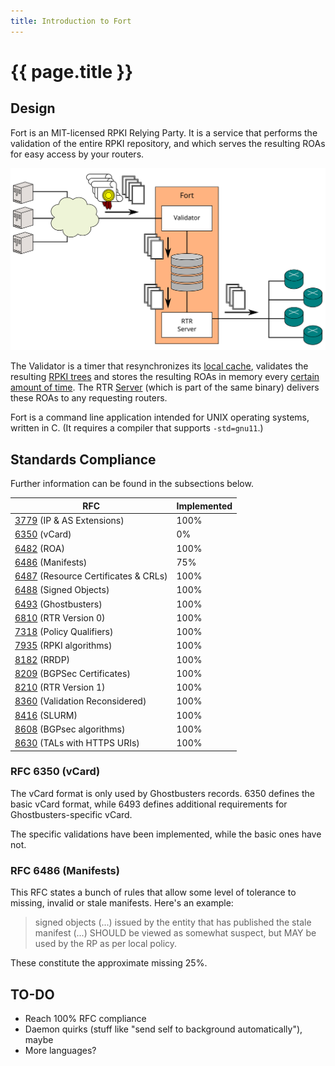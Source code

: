 ```yaml
---
title: Introduction to Fort
---
```


# {{ page.title }}

## Design

Fort is an MIT-licensed RPKI Relying Party. It is a service that performs the validation of the entire RPKI repository, and which serves the resulting ROAs for easy access by your routers.

![img/design.svg](img/design.svg)

The Validator is a timer that resynchronizes its [local cache](usage.html#--local-repository), validates the resulting [RPKI trees](intro-rpki.html) and stores the resulting ROAs in memory every [certain amount of time](usage.html#--serverintervalvalidation). The RTR [Server](usage.html#--serveraddress) (which is part of the same binary) delivers these ROAs to any requesting routers.

Fort is a command line application intended for UNIX operating systems, written in C. (It requires a compiler that supports `-std=gnu11`.)

## Standards Compliance 

Further information can be found in the subsections below.

| RFC                                                                        | Implemented |
|----------------------------------------------------------------------------|-------------|
| [3779](https://tools.ietf.org/html/rfc3779) (IP & AS Extensions)           | 100%        |
| [6350](https://tools.ietf.org/html/rfc6350) (vCard)                        | 0%          |
| [6482](https://tools.ietf.org/html/rfc6482) (ROA)                          | 100%        |
| [6486](https://tools.ietf.org/html/rfc6486) (Manifests)                    | 75%         |
| [6487](https://tools.ietf.org/html/rfc6487) (Resource Certificates & CRLs) | 100%        |
| [6488](https://tools.ietf.org/html/rfc6488) (Signed Objects)               | 100%        |
| [6493](https://tools.ietf.org/html/rfc6493) (Ghostbusters)                 | 100%        |
| [6810](https://tools.ietf.org/html/rfc6810) (RTR Version 0)                | 100%        |
| [7318](https://tools.ietf.org/html/rfc7318) (Policy Qualifiers)            | 100%        |
| [7935](https://tools.ietf.org/html/rfc7935) (RPKI algorithms)              | 100%        |
| [8182](https://tools.ietf.org/html/rfc8182) (RRDP)                         | 100%        |
| [8209](https://tools.ietf.org/html/rfc8209) (BGPSec Certificates)          | 100%        |
| [8210](https://tools.ietf.org/html/rfc8210) (RTR Version 1)                | 100%        |
| [8360](https://tools.ietf.org/html/rfc8360) (Validation Reconsidered)      | 100%        |
| [8416](https://tools.ietf.org/html/rfc8416) (SLURM)                        | 100%        |
| [8608](https://tools.ietf.org/html/rfc8608) (BGPsec algorithms)            | 100%        |
| [8630](https://tools.ietf.org/html/rfc8630) (TALs with HTTPS URIs)         | 100%        |

### RFC 6350 (vCard)

The vCard format is only used by Ghostbusters records. 6350 defines the basic vCard format, while 6493 defines additional requirements for Ghostbusters-specific vCard.

The specific validations have been implemented, while the basic ones have not.

### RFC 6486 (Manifests)

This RFC states a bunch of rules that allow some level of tolerance to missing, invalid or stale manifests. Here's an example:

> signed objects (...) issued by the entity that has published the stale manifest (...) SHOULD be viewed as somewhat suspect, but MAY be used by the RP as per local policy.

These constitute the approximate missing 25%.

## TO-DO

- Reach 100% RFC compliance
- Daemon quirks (stuff like "send self to background automatically"), maybe
- More languages?
